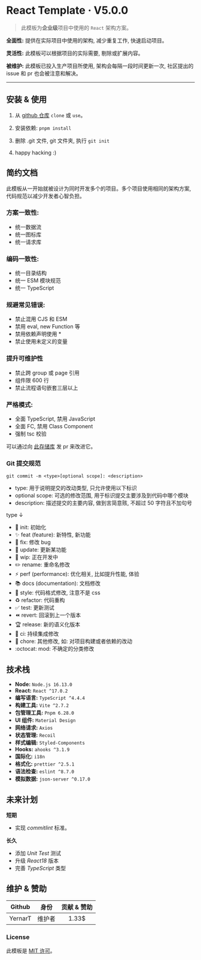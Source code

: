 # React Template &middot; V5.0.0

> 此模板为**企业级**项目中使用的 `React` 架构方案。

**全面性:** 提供在实际项目中使用的架构, 减少重复工作, 快速启动项目。

**灵活性:** 此模板可以根据项目的实际需要, 剔除或扩展内容。

**被维护:** 此模板已投入生产项目所使用, 架构会每隔一段时间更新一次, 社区提出的 issue 和 pr 也会被注意和解决。

---

## 安装 & 使用

1. 从 [github 仓库](https://github.com/YernarT/react_template) `clone` 或 `use`。

2. 安装依赖: `pnpm install`

3. 删除 .git 文件, git 文件夹, 执行 `git init`

4. happy hacking :)

## 简约文档

此模板从一开始就被设计为同时开发多个的项目。多个项目使用相同的架构方案, 代码规范以减少开发者心智负担。

### 方案一致性:

- 统一数据流
- 统一图标库
- 统一请求库

### 编码一致性:

- 统一目录结构
- 统一 ESM 模块规范
- 统一 TypeScript

### 规避常见错误:

- 禁止混用 CJS 和 ESM
- 禁用 eval, new Function 等
- 禁用依赖声明使用 \*
- 禁止使用未定义的变量

### 提升可维护性

- 禁止跨 group 或 page 引用
- 组件限 600 行
- 禁止流程语句嵌套三层以上

### 严格模式:

- 全面 TypeScript, 禁用 JavaScript
- 全面 FC, 禁用 Class Component
- 强制 tsc 校验

可以通过向 [此存储库](https://github.com/YernarT/react_template) 发 pr 来改进它。

### Git 提交规范

`git commit -m <type>[optional scope]: <description>`

- type: 用于说明提交的改动类型, 只允许使用以下标识
- optional scope: 可选的修改范围, 用于标识提交主要涉及到代码中哪个模块
- description: 描述提交的主要内容, 做到言简意赅, 不超过 50 字符且不加句号

type ↓

- :rainbow: init: 初始化
- :sparkles: feat (feature): 新特性, 新功能
- :bug: fix: 修改 bug
- :hammer: update: 更新某功能
- :construction: wip: 正在开发中
- :pencil2: rename: 重命名修改
- :zap: perf (performance): 优化相关, 比如提升性能, 体验
- :books: docs (documentation): 文档修改
- :nail_care: style: 代码格式修改, 注意不是 css
- :recycle: refactor: 代码重构
- :white_check_mark: test: 更新测试
- :rewind: revert: 回滚到上一个版本
- :trophy: release: 新的语义化版本
- :vertical_traffic_light: ci: 持续集成修改
- :wrench: chore: 其他修改, 如: 对项目构建或者依赖的改动
- :octocat: mod: 不确定的分类修改

## 技术栈

- **Node:** `Node.js 16.13.0`
- **React:** `React ^17.0.2`
- **编写语言:** `TypeScript ^4.4.4`
- **构建工具:** `Vite ^2.7.2`
- **包管理工具:** `Pnpm 6.28.0`
- **UI 组件:** `Material Design`
- **网络请求:** `Axios`
- **状态管理:** `Recoil`
- **样式编辑:** `Styled-Components`
- **Hooks:** `ahooks ^3.1.9`
- **国际化:** `i18n`
- **格式化:** `prettier ^2.5.1`
- **语法检查:** `eslint ^8.7.0`
- **模拟数据:** `json-server ^0.17.0`

## 未来计划

**短期**

- 实现 _commitlint_ 标准。

**长久**

- 添加 _Unit Test_ 测试
- 升级 _React18_ 版本
- 完善 _TypeScript_ 类型

## 维护 & 赞助

| Github  |  身份  | 贡献 & 赞助 |
| :-----: | :----: | :---------: |
| YernarT | 维护者 |    1.33$    |

### License

此模板是 [MIT 许可](./LICENSE)。
